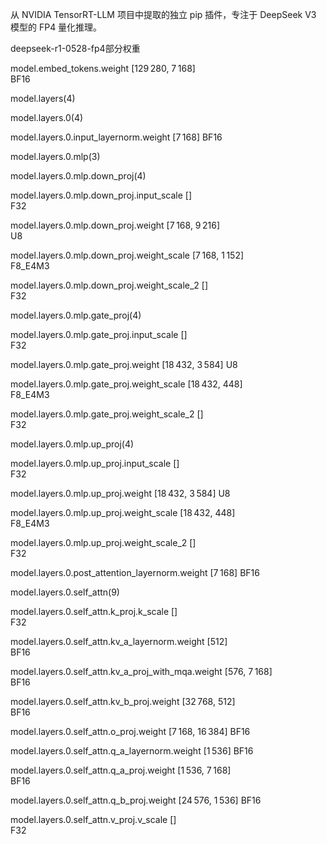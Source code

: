 从 NVIDIA TensorRT-LLM 项目中提取的独立 pip 插件，专注于 DeepSeek V3 模型的 FP4 量化推理。


deepseek-r1-0528-fp4部分权重

model.embed_tokens.weight	[129 280, 7 168]	
BF16

model.layers(4) 		

model.layers.0(4) 		

model.layers.0.input_layernorm.weight	[7 168]	
BF16

model.layers.0.mlp(3) 		

model.layers.0.mlp.down_proj(4) 		

model.layers.0.mlp.down_proj.input_scale	[]	
F32

model.layers.0.mlp.down_proj.weight	[7 168, 9 216]	
U8

model.layers.0.mlp.down_proj.weight_scale	[7 168, 1 152]	
F8_E4M3

model.layers.0.mlp.down_proj.weight_scale_2	[]	
F32

model.layers.0.mlp.gate_proj(4) 		

model.layers.0.mlp.gate_proj.input_scale	[]	
F32

model.layers.0.mlp.gate_proj.weight	[18 432, 3 584]	
U8

model.layers.0.mlp.gate_proj.weight_scale	[18 432, 448]	
F8_E4M3

model.layers.0.mlp.gate_proj.weight_scale_2	[]	
F32

model.layers.0.mlp.up_proj(4) 		

model.layers.0.mlp.up_proj.input_scale	[]	
F32

model.layers.0.mlp.up_proj.weight	[18 432, 3 584]	
U8

model.layers.0.mlp.up_proj.weight_scale	[18 432, 448]	
F8_E4M3

model.layers.0.mlp.up_proj.weight_scale_2	[]	
F32

model.layers.0.post_attention_layernorm.weight	[7 168]	
BF16

model.layers.0.self_attn(9) 		

model.layers.0.self_attn.k_proj.k_scale	[]	
F32

model.layers.0.self_attn.kv_a_layernorm.weight	[512]	
BF16

model.layers.0.self_attn.kv_a_proj_with_mqa.weight	[576, 7 168]	
BF16

model.layers.0.self_attn.kv_b_proj.weight	[32 768, 512]	
BF16

model.layers.0.self_attn.o_proj.weight	[7 168, 16 384]	
BF16

model.layers.0.self_attn.q_a_layernorm.weight	[1 536]	
BF16

model.layers.0.self_attn.q_a_proj.weight	[1 536, 7 168]	
BF16

model.layers.0.self_attn.q_b_proj.weight	[24 576, 1 536]	
BF16

model.layers.0.self_attn.v_proj.v_scale	[]	
F32